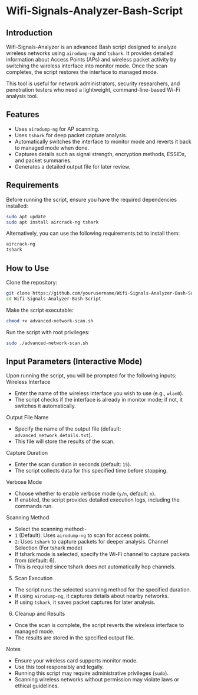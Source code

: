 # Wifi-Signals-Analyzer-Bash-Script

## Introduction
Wifi-Signals-Analyzer is an advanced Bash script designed to analyze wireless networks using `airodump-ng` and `tshark`. It provides detailed information about Access Points (APs) and wireless packet activity by switching the wireless interface into monitor mode. Once the scan completes, the script restores the interface to managed mode.

This tool is useful for network administrators, security researchers, and penetration testers who need a lightweight, command-line-based Wi-Fi analysis tool.

## Features
- Uses `airodump-ng` for AP scanning.
- Uses `tshark` for deep packet capture analysis.
- Automatically switches the interface to monitor mode and reverts it back to managed mode when done.
- Captures details such as signal strength, encryption methods, ESSIDs, and packet summaries.
- Generates a detailed output file for later review.

## Requirements
Before running the script, ensure you have the required dependencies installed:

```bash
sudo apt update
sudo apt install aircrack-ng tshark
```
Alternatively, you can use the following requirements.txt to install them:
```bash
aircrack-ng
tshark
```
## How to Use
Clone the repository:
```bash
git clone https://github.com/yourusername/Wifi-Signals-Analyzer-Bash-Script.git
cd Wifi-Signals-Analyzer-Bash-Script
```
Make the script executable:
```bash
chmod +x advanced-network-scan.sh
```
Run the script with root privileges:
```bash
sudo ./advanced-network-scan.sh
```
## Input Parameters (Interactive Mode)
Upon running the script, you will be prompted for the following inputs:
Wireless Interface
- Enter the name of the wireless interface you wish to use (e.g., `wlan0`).
- The script checks if the interface is already in monitor mode; if not, it switches it automatically.

Output File Name
- Specify the name of the output file (default: `advanced_network_details.txt`).
- This file will store the results of the scan.

Capture Duration
- Enter the scan duration in seconds (default: `15`).
- The script collects data for this specified time before stopping.

Verbose Mode
- Choose whether to enable verbose mode (`y/n`, default: `n`).
- If enabled, the script provides detailed execution logs, including the commands run.

Scanning Method
- Select the scanning method:-
- `1` (Default): Uses `airodump-ng` to scan for access points.
- `2`: Uses `tshark` to capture packets for deeper analysis.
Channel Selection (For tshark mode)
- If tshark mode is selected, specify the Wi-Fi channel to capture packets from (default: 6).
- This is required since tshark does not automatically hop channels.

5. Scan Execution
- The script runs the selected scanning method for the specified duration.
- If using `airodump-ng`, it captures details about nearby networks.
- If using `tshark`, it saves packet captures for later analysis.

6. Cleanup and Results
- Once the scan is complete, the script reverts the wireless interface to managed mode.
- The results are stored in the specified output file.


Notes
- Ensure your wireless card supports monitor mode.
- Use this tool responsibly and legally.
- Running this script may require administrative privileges (`sudo`).
- Scanning wireless networks without permission may violate laws or ethical guidelines.
